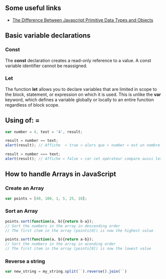 ## Some useful links
* [The Difference Between Javascript Primitive Data Types and Objects](http://vicfriedman.github.io/blog/2013/09/15/the-difference-between-javascript-primitive-data-types-and-objects/)

## Basic variable declarations
### Const
The **const** declaration creates a read-only reference to a value. A const variable identifier cannot be reassigned.
### Let
The function **let** allows you to declare variables that are limited in scope to the block, statement, or expression on which it is used.
This is unlike the **var** keyword, which defines a variable globally or locally to an entire function regardless of block scope.

## Using of: =
```javascript
var number = 4, text = '4', result;

result = number == text;
alert(result); // Affiche  « true » alors que « number » est un nombre et « text » une chaîne de caractères

result = number === text;
alert(result); // Affiche « false » car cet opérateur compare aussi les types des variables en plus de leurs valeurs
```

## How to handle Arrays in JavaScript

### Create an Array
```javascript
var points = [40, 100, 1, 5, 25, 10];
```

### Sort an Array
```javascript
points.sort(function(a, b){return b-a});    
// Sort the numbers in the array in descending order
// The first item in the array (points[0]) is now the highest value

points.sort(function(a, b){return a-b});    
// Sort the numbers in the array in acending order
// The first item in the array (points[0]) is now the lowest value
```

### Reverse a string
```javascript
var new_string = my_string.split(``).reverse().join(``)
```
